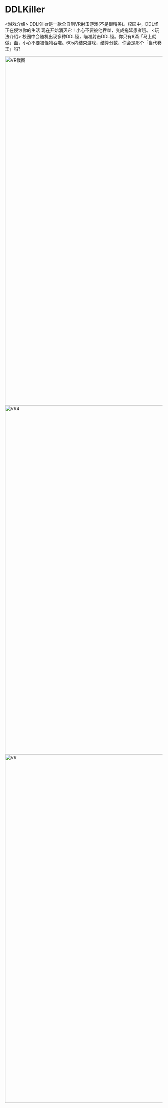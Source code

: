 # DDLKiller
<游戏介绍>
DDLKiller是一款全自制VR射击游戏(不是很精美)。校园中，DDL怪正在侵蚀你的生活 现在开始消灭它！小心不要被他吞噬，变成拖延患者哦。
<玩法介绍>
校园中会随机出现多种DDL怪，瞄准射击DDL怪。你只有8滴「马上就做」血，小心不要被怪物吞噬。60s内结束游戏，结算分数，你会是那个「当代卷王」吗?

<img width="1112" alt="VR截图" src="https://user-images.githubusercontent.com/83059818/171806460-afa042bc-8e9c-42ff-b915-a7f21cd00a06.png">
<img width="1112" alt="VR4" src="https://user-images.githubusercontent.com/83059818/171806526-f59a3573-b032-4b8c-9617-3cb0abb11ed1.png">
<img width="1112" alt="VR" src="https://user-images.githubusercontent.com/83059818/171806551-65ab0345-f413-41ea-9fce-3b00458564d8.png">
